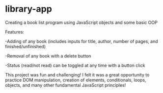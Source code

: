 # library-app
Creating a book list program using JavaScript objects and some basic OOP

Features:

-Adding of any book (includes inputs for title, author, number of pages, and finished/unfinished)

-Removal of any book with a delete button

-Status (read/not read) can be toggled at any time with a button click

This project was fun and challenging! I felt it was a great opportunity to practice DOM manipulation, creation of elements, conditionals, loops, objects, and many other fundamental JavaScript principles!
